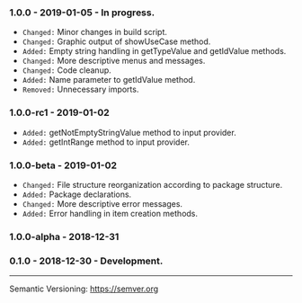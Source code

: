 ### 1.0.0 - 2019-01-05 - In progress.
- `Changed:` Minor changes in build script.
- `Changed:` Graphic output of showUseCase method.
- `Added:` Empty string handling in getTypeValue and getIdValue methods.
- `Changed:` More descriptive menus and messages.
- `Changed:` Code cleanup.
- `Added:` Name parameter to getIdValue method.
- `Removed:` Unnecessary imports.

### 1.0.0-rc1 - 2019-01-02
- `Added:` getNotEmptyStringValue method to input provider.
- `Added:` getIntRange method to input provider.

### 1.0.0-beta - 2019-01-02
- `Changed:` File structure reorganization according to package structure.
- `Added:` Package declarations.
- `Changed:` More descriptive error messages.
- `Added:` Error handling in item creation methods.

### 1.0.0-alpha - 2018-12-31

### 0.1.0 - 2018-12-30 - Development.

---
Semantic Versioning: https://semver.org
